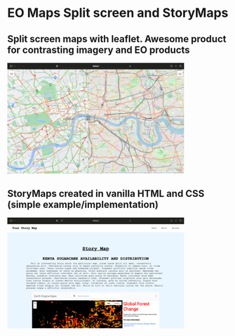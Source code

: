 # EO Maps Split screen and StoryMaps
## Split screen maps with leaflet. Awesome product for contrasting imagery and EO products
<img
  src="splitscreen-app.png"
  alt="Alt text"
  title="Split screen map screenshot"
  style="display: inline-block; margin: 0 auto; max-width: 80%"/>

## StoryMaps created in vanilla HTML and CSS (simple example/implementation)

<img
  src="storymap-app.png"
  alt="Alt text"
  title="Story maps app screenshot"
  style="display: inline-block; margin: 0 auto; max-width: 80%"/>